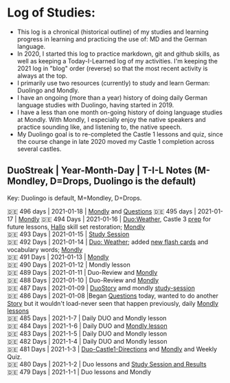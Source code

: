 # Log of Studies: 
* This log is a chronical (historical outline) of my studies and learning progress in learning and practicing the use of: MD and the German language. 
* In 2020, I started this log to practice markdown, git and github skills, as well as keeping a Today-I-Learned log of my activities. I'm keeping the 2021 log in "blog" order (reverse) so that the most recent activity is always at the top. 
* I primarily use two resources (currently) to study and learn German: Duolingo and Mondly.  
* I have an ongoing (more than a year) history of doing daily German language studies with Duolingo, having started in 2019. 
* I have a less than one month on-going history of doing language studies at Mondly.  With Mondly, I especially enjoy the native speakers and practice sounding like, and listening to, the native speech. 
* My Duolingo goal is to re-completed the Castle 1 lessons and quiz, since the course change in late 2020 moved my Castle 1 completion across several castles. 


## DuoStreak | Year-Month-Day | T-I-L Notes (M-Mondley, D=Drops, Duolingo is the default) <br>
Key: Duolingo is default, M=Mondley, D=Drops. <br>

:de: 496 days |  2021-01-18  |  [Mondly](https://github.com/EO4wellness/T-I-L/blob/main/polyglot/aleman/study-sessions/2021-Jan/2021-01-18.md) and [Questions](https://github.com/EO4wellness/T-I-L/edit/main/polyglot/aleman/Castle-2/Questions.md)
:de: 495 days | 2021-01-17  | [Mondly](https://github.com/EO4wellness/T-I-L/blob/main/polyglot/aleman/study-sessions/2021-Jan/2021-01-17.md)
:de: 494 Days  | 2021-01-16  | [Duo:Weather](https://github.com/EO4wellness/T-I-L/blob/main/polyglot/aleman/Castle-2/Weather.md), Castle 3 [prep](https://github.com/EO4wellness/T-I-L/blob/main/polyglot/aleman/Castle-3/README.md) for future lessons, [Hallo](https://github.com/EO4wellness/T-I-L/blob/main/polyglot/aleman/Castle-3/Hallo.md) skill set restoration; [Mondly](https://github.com/EO4wellness/T-I-L/blob/main/polyglot/aleman/study-sessions/2021-Jan/2021-01-16.md)<br>
:de: 493 Days   | 2021-01-15  | [Study Session](https://github.com/EO4wellness/T-I-L/blob/main/polyglot/aleman/study-sessions/2021-Jan/2021-01-15.md)<br>
:de: 492 Days | 2021-01-14 | [Duo: Weather](https://github.com/EO4wellness/T-I-L/blob/main/polyglot/aleman/Castle-2/Weather.md); added [new flash cards](https://github.com/EO4wellness/T-I-L/tree/main/polyglot/aleman/Castle-2/Images) and vocabulary words; [Mondly](https://github.com/EO4wellness/T-I-L/blob/main/polyglot/aleman/study-sessions/2021-Jan/2021-01-14.md)<br>
:de: 491 Days | 2021-01-13 | [Mondly](https://github.com/EO4wellness/T-I-L/blob/main/polyglot/aleman/study-sessions/2021-Jan/2021-01-13%2Cmd)<br>
:de: 490 Days | 2021-01-12 | Mondly lesson<br>
:de: 489 Days | 2021-01-11 | Duo-Review and [Mondly](https://github.com/EO4wellness/T-I-L/blob/main/polyglot/aleman/study-sessions/2021-Jan/2021-01-11.md)<br>
:de: 488 Days | 2021-01-10  | Duo-Review and [Mondly](https://github.com/EO4wellness/T-I-L/blob/main/polyglot/aleman/study-sessions/2021-Jan/2021-01-10.md)<br>
:de: 487 Days | 2021-01-09 | [DuoStory](https://github.com/EO4wellness/T-I-L/blob/main/polyglot/aleman/Castle-1/one-thing.md) amd mondly [study-session](https://github.com/EO4wellness/T-I-L/blob/main/polyglot/aleman/study-sessions/2021-Jan/2021-01-09.md)<br>
:de: 486 Days | 2021-01-08 |Began [Questions](https://github.com/EO4wellness/T-I-L/blob/main/polyglot/aleman/Castle-2/Questions.md) today, wanted to do another [Story](https://github.com/EO4wellness/T-I-L/blob/main/polyglot/aleman/Castle-1/one-thing.md) but it wouldn't load-never seen that happen previously, daily [Mondly lessons](https://github.com/EO4wellness/T-I-L/blob/main/polyglot/aleman/study-sessions/2021-Jan/2021-01-08.md) <br>
:de: 485 Days | 2021-1-7 | Daily DUO and Mondly lesson<br>
:de: 484 Days | 2021-1-6 | Daily DUO and [Mondly lesson](https://github.com/EO4wellness/T-I-L/blob/main/polyglot/aleman/study-sessions/2021-Jan/2021-01-06.md) <br>
:de: 483 Days | 2021-1-5 | Daily DUO and Mondly lesson<br>
:de: 482 Days | 2021-1-4 | Daily DUO and Mondly lesson<br>
:de: 481 Days | 2021-1-3 | [Duo-Castle1-Directions](https://github.com/EO4wellness/T-I-L/blob/main/polyglot/aleman/Castle-1/2021-01-03.md) and [Mondly](https://github.com/EO4wellness/T-I-L/blob/main/polyglot/aleman/study-sessions/2021-Jan/2021-01-03.md) and Weekly Quiz. <br>
:de: 480 Days | 2021-1-2 | Duo lessons and [Study Session and Results](https://github.com/EO4wellness/T-I-L/blob/main/polyglot/aleman/study-sessions/2021-Jan/2021-01-02.md) <br>
:de: 479 Days | 2021-1-1 |  Duo lessons and Mondly <br>
